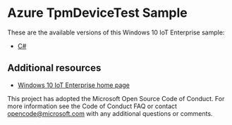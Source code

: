 # Azure TpmDeviceTest Sample

These are the available versions of this Windows 10 IoT Enterprise sample:

*	[C#](./CS/README.md)

## Additional resources
* [Windows 10 IoT Enterprise home page](https://developer.microsoft.com/en-us/windows/iot/)

This project has adopted the Microsoft Open Source Code of Conduct. For more information see the Code of Conduct FAQ or contact <opencode@microsoft.com> with any additional questions or comments.
